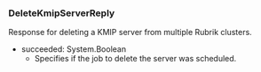 ### DeleteKmipServerReply
Response for deleting a KMIP server from multiple Rubrik clusters.

- succeeded: System.Boolean
  - Specifies if the job to delete the server was scheduled.
